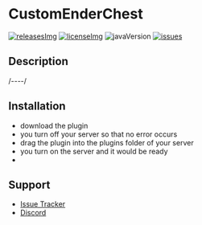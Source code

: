[releases]: https://github.com/jonagamerpro1234/CustomEnderChest/releases/latest
[releasesImg]: https://img.shields.io/github/v/release/jonagamerpro1234/CustomEnderChest.svg?include_prereleases&label=git-releases&style=for-the-badge
[license]: https://github.com/jonagamerpro1234/CustomEnderChest/blob/master/LICENSE
[licenseImg]: https://img.shields.io/github/license/jonagamerpro1234/CustomEnderChest.svg?style=for-the-badge
[issues]: https://img.shields.io/github/issues/jonagamerpro1234/CustomEnderChest.svg?color=yellow&style=for-the-badge
[issuesLink]: https://github.com/jonagamerpro1234/CustomEnderChest/issues/
[javaVersion]: https://img.shields.io/badge/Java-8%2B-red?style=for-the-badge

# CustomEnderChest
[![releasesImg]][releases] [![licenseImg]][license]  ![javaVersion] [![issues]][issuesLink]

## Description
/----/

## Installation
* download the plugin
* you turn off your server so that no error occurs
* drag the plugin into the plugins folder of your server
* you turn on the server and it would be ready
* 
## Support
* [Issue Tracker](https://github.com/jonagamerpro1234/CustomEnderChest/issues)
* [Discord](https://discord.gg/c5GhQDQCK5)

